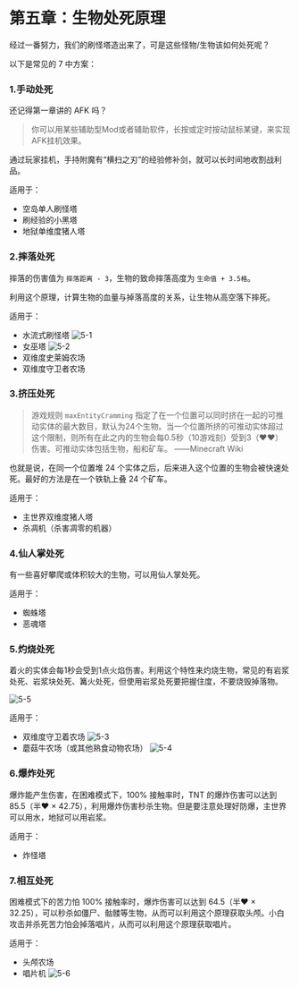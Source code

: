 # 第五章：生物处死原理

经过一番努力，我们的刷怪塔造出来了，可是这些怪物/生物该如何处死呢？

以下是常见的 7 中方案：

### 1.手动处死

还记得第一章讲的 AFK 吗？

> 你可以用某些辅助型Mod或者辅助软件，长按或定时按动鼠标某键，来实现AFK挂机效果。

通过玩家挂机，手持附魔有“横扫之刃”的经验修补剑，就可以长时间地收割战利品。

适用于：
* 空岛单人刷怪塔
* 刷经验的小黑塔
* 地狱单维度猪人塔

### 2.摔落处死

摔落的伤害值为 `摔落距离 - 3`，生物的致命摔落高度为 `生命值 + 3.5格`。

利用这个原理，计算生物的血量与掉落高度的关系，让生物从高空落下摔死。

适用于：
* 水流式刷怪塔
![5-1](https://attachment.mcbbs.net/data/myattachment/forum/202312/01/232244yd81puedkpeope76.png)
* 女巫塔
![5-2](https://attachment.mcbbs.net/data/myattachment/forum/202312/01/232246tkwkulse876ccomt.png)
* 双维度史莱姆农场
* 双维度守卫者农场

### 3.挤压处死

> 游戏规则 `maxEntityCramming` 指定了在一个位置可以同时挤在一起的可推动实体的最大数目，默认为24个生物。当一个位置所挤的可推动实体超过这个限制，则所有在此之内的生物会每0.5秒（10游戏刻）受到3（♥♥）伤害。可推动实体包括生物，船和矿车。
> ——Minecraft Wiki

也就是说，在同一个位置堆 24 个实体之后，后来进入这个位置的生物会被快速处死。最好的方法是在一个铁轨上叠 24 个矿车。

适用于：
* 主世界双维度猪人塔
* 杀凋机（杀害凋零的机器）


### 4.仙人掌处死

有一些喜好攀爬或体积较大的生物，可以用仙人掌处死。

适用于：
* 蜘蛛塔
* 恶魂塔

### 5.灼烧处死

着火的实体会每1秒会受到1点火焰伤害。利用这个特性来灼烧生物，常见的有岩浆处死、岩浆块处死、篝火处死，但使用岩浆处死要把握住度，不要烧毁掉落物。

![5-5](https://attachment.mcbbs.net/data/myattachment/forum/202312/01/232250sdev0wvhv22whh0v.png)

适用于：
* 双维度守卫着农场
![5-3](https://attachment.mcbbs.net/data/myattachment/forum/202312/01/232247ewi8zhzhwiixwhgo.png)
* 蘑菇牛农场（或其他熟食动物农场）
![5-4](https://attachment.mcbbs.net/data/myattachment/forum/202312/01/232249l24ig55qiduyk32z.png)

### 6.爆炸处死

爆炸能产生伤害，在困难模式下，100% 接触率时，TNT 的爆炸伤害可以达到 85.5（半♥ × 42.75），利用爆炸伤害秒杀生物。但是要注意处理好防爆，主世界可以用水，地狱可以用岩浆。

适用于：
* 炸怪塔
	
### 7.相互处死

困难模式下的苦力怕 100% 接触率时，爆炸伤害可以达到 64.5（半♥ × 32.25），可以秒杀如僵尸、骷髅等生物，从而可以利用这个原理获取头颅。小白攻击并杀死苦力怕会掉落唱片，从而可以利用这个原理获取唱片。

适用于：
* 头颅农场
* 唱片机
![5-6](https://attachment.mcbbs.net/data/myattachment/forum/202312/01/232251eyiocp2lxiy23kkc.jpg)

